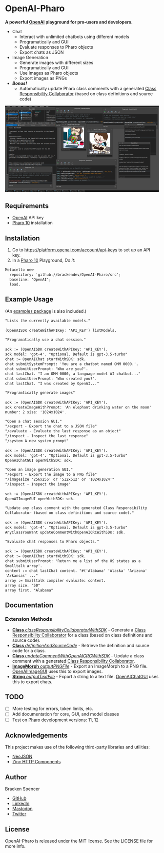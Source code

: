 OpenAI-Pharo
============

**A powerful [OpenAI](https://platform.openai.com/) playground for pro-users and developers.**

* Chat
  * Interact with unlimited chatbots using different models
  * Programatically and GUI
  * Evaluate responses to Pharo objects
  * Export chats as JSON
* Image Generation
  * Generate images with different sizes
  * Programatically and GUI
  * Use images as Pharo objects
  * Export images as PNGs
* **_Bonus!_** 
  * Automatically update Pharo class comments with a generated [Class Responsibility Collaborator](https://en.wikipedia.org/wiki/Class-responsibility-collaboration_card) (based on class definitions and source code)

![](images/screenshot.png)

## Requirements

* [OpenAI](https://platform.openai.com/) API key
* [Pharo 10](https://www.pharo.org/) installation

## Installation

1. Go to <https://platform.openai.com/account/api-keys> to set up an API key.
2. In a [Pharo 10](https://www.pharo.org/) Playground, _Do it_:

```smalltalk
Metacello new 
  repository: 'github://brackendev/OpenAI-Pharo/src';
  baseline: 'OpenAI';
  load.
```

## Example Usage

(An [examples package](https://github.com/brackendev/OpenAI-Pharo/tree/master/OpenAI-Examples) is also included.)

```smalltalk
"Lists the currently available models."

(OpenAISDK createWithAPIKey: 'API_KEY') listModels.
```

```smalltalk
"Programatically use a chat session."

sdk := (OpenAISDK createWithAPIKey: 'API_KEY').
sdk model: 'gpt-4'. "Optional. Default is gpt-3.5-turbo"
chat := OpenAIChat startWithSDK: sdk.
chat submitSystemPrompt: 'You are a chatbot named OMM 0000.'.
chat submitUserPrompt: 'Who are you?'.
chat lastChat. "I am OMM 0000, a language model AI chatbot..."
chat submitUserPrompt: 'Who created you?'.
chat lastChat. "I was created by OpenAI..."
```

```smalltalk
"Programtically generate images"

sdk := (OpenAISDK createWithAPIKey: 'API_KEY').
sdk createImageWithPrompt: 'An elephant drinking water on the moon' number: 2 size: '1024x1024'.
```

```smalltalk
"Open a chat session GUI."
"/export - Export the chat to a JSON file"
"/evaluate - Evaluate the last response as an object"
"/inspect - Inspect the last response"
"/system A new system prompt"

sdk := (OpenAISDK createWithAPIKey: 'API_KEY').
sdk model: 'gpt-4'. "Optional. Default is gpt-3.5-turbo"
OpenAIChatGUI openWithSDK: sdk.
```

```smalltalk
"Open an image generation GUI."
"/export - Export the image to a PNG file"
"/imagesize '256x256' or '512x512' or '1024x1024'"
"/inspect - Inspect the image"

sdk := (OpenAISDK createWithAPIKey: 'API_KEY').
OpenAIImageGUI openWithSDK: sdk.
```

```smalltalk
"Update any class comment with the generated Class Responsibility Collaborator (based on class definitions and source code)."

sdk := (OpenAISDK createWithAPIKey: 'API_KEY').
sdk model: 'gpt-4'. "Optional. Default is gpt-3.5-turbo"
AnyClassYouWant updateCommentWithOpenAICRCWithSDK: sdk.
```

```smalltalk
"Evaluate chat responses to Pharo objects."

sdk := (OpenAISDK createWithAPIKey: 'API_KEY').
chat := OpenAIChat startWithSDK: sdk.
chat submitUserPrompt: 'Return me a list of the US states as a Smalltalk array'.
content := chat lastChat content. "#('Alabama' 'Alaska' 'Arizona' 'Arkansas' ..."
array := Smalltalk compiler evaluate: content.
array size. "50"
array first. "Alabama"
```

## Documentation

### Extension Methods

* [**Class** _classResponsibilityCollaboratorWithSDK_](https://github.com/brackendev/OpenAI-Pharo/blob/f97f77903d201d018b14d8ab6e43c8980c866464/OpenAI/Class.extension.st#L4) - Generate a [Class Responsibility Collaborator](https://en.wikipedia.org/wiki/Class-responsibility-collaboration_card) for a class (based on class definitions and source code).
* [**Class** _definitionAndSourceCode_](https://github.com/brackendev/OpenAI-Pharo/blob/f97f77903d201d018b14d8ab6e43c8980c866464/OpenAI/Class.extension.st#L36) - Retrieve the definition and source code for a class.
* [**Class** _updateCommentWithOpenAICRCWithSDK_](https://github.com/brackendev/OpenAI-Pharo/blob/f97f77903d201d018b14d8ab6e43c8980c866464/OpenAI/Class.extension.st#L46) - Update a class comment with a generated [Class Responsibility Collaborator](https://en.wikipedia.org/wiki/Class-responsibility-collaboration_card).
* [**ImageMorph** _outputPNGFile_](https://github.com/brackendev/OpenAI-Pharo/blob/f97f77903d201d018b14d8ab6e43c8980c866464/OpenAI/ImageMorph.extension.st#L4) - Export an ImageMorph to a PNG file. [OpenAIImageGUI](https://github.com/brackendev/OpenAI-Pharo/blob/master/OpenAI/OpenAIImageGUI.class.st) uses this to export images.
* [**String** _outputTextFile_](https://github.com/brackendev/OpenAI-Pharo/blob/f97f77903d201d018b14d8ab6e43c8980c866464/OpenAI/String.extension.st#L4) - Export a string to a text file. [OpenAIChatGUI](https://github.com/brackendev/OpenAI-Pharo/blob/master/OpenAI/OpenAIChatGUI.class.st) uses this to export chats.

## TODO

- [ ] More testing for errors, token limits, etc.
- [ ] Add documentation for core, GUI, and model classes
- [ ] Test on [Pharo](https://www.pharo.org/) development versions: 11, 12

## Acknowledgements

This project makes use of the following third-party libraries and utilities:

* [NeoJSON](https://github.com/svenvc/NeoJSON)
* [Zinc HTTP Components](https://github.com/svenvc/zinc)

## Author

Bracken Spencer

* [GitHub](https://www.github.com/brackendev)
* [LinkedIn](https://www.linkedin.com/in/brackenspencer/)
* [Mastodon](https://mastodon.cloud/@brackendev)
* [Twitter](https://twitter.com/brackendev)

## License

OpenAI-Pharo is released under the MIT license. See the LICENSE file for more info.
